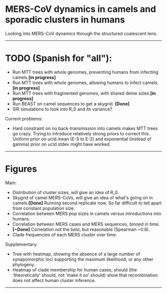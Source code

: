 # MERS-CoV dynamics in camels and sporadic clusters in humans
Looking into MERS-CoV dynamics through the structured coalescent lens.

------------------------------
# TODO (Spanish for "all"):
- Run MTT trees with whole genomes, preventing humans from infecting camels.__[in progress]__
- Run MTT trees with whole genomes, allowing humans to infect camels.__[in progress]__
- Run MTT trees with fragmented genomes, with shared deme sizes.__[in progress]__
- Run BEAST on camel sequences to get a skygrid. __[Done]__
- SIR simulations to look into R_0 and its variance?


Current problems:
- Hard constraint on no back-transmission into camels makes MTT trees go crazy. Trying to introduce relatively strong priors to correct this. Uniform prior on ucld.mean (E-5 to E-2) and exponential (instead of gamma) prior on ucld.stdev might have worked.

------------------------------

# Figures
Main:
- Distribution of cluster sizes, will give an idea of R_0.
- Skygrid of camel MERS-CoVs, will give an idea of what's going on in camels.__[Done]__ Running second replicate now. So far difficult to tell apart from constant population size.
- Correlation between MERS pop sizes in camels versus introductions into humans.
- Correlation between MERS cases and MERS sequences, binned in time. __[~Done]__ Correlation not the best, but reasonable (Spearman ~0.6).
- Clade frequencies of each MERS cluster over time.


Supplementary:
- Tree with heatmap, showing the absence of a large number of synapomorphic loci supporting the maximum likelihood, or any other phylogeny.
- Heatmap of clade membership for human cases, should (the 'theoretically' should, not 'make it so' should) show that recombination does not affect human cluster inference.

------------------------------
